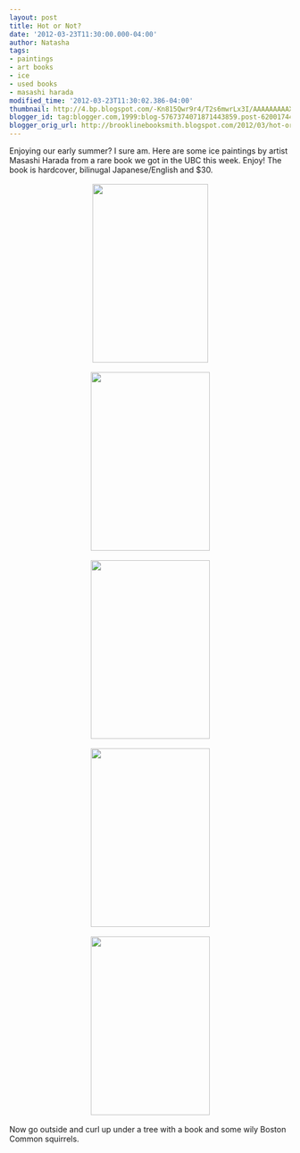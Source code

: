 ```yaml
---
layout: post
title: Hot or Not?
date: '2012-03-23T11:30:00.000-04:00'
author: Natasha
tags:
- paintings
- art books
- ice
- used books
- masashi harada
modified_time: '2012-03-23T11:30:02.386-04:00'
thumbnail: http://4.bp.blogspot.com/-Kn815Qwr9r4/T2s6mwrLx3I/AAAAAAAAAXk/671IrGxv66I/s72-c/icepainting01.jpg
blogger_id: tag:blogger.com,1999:blog-5767374071871443859.post-6200174406009595174
blogger_orig_url: http://brooklinebooksmith.blogspot.com/2012/03/hot-or-not.html
---
```


<div class="separator" style="clear: both; text-align: left;"><span style="text-align: -webkit-auto;">Enjoying our early summer? I sure am. Here are some ice paintings by artist Masashi Harada from a rare book we got in the UBC this week. Enjoy! The book is hardcover, bilinugal Japanese/English and $30.</span></div><div class="separator" style="clear: both; text-align: center;"><br /></div><div class="separator" style="clear: both; text-align: center;"><a href="http://4.bp.blogspot.com/-Kn815Qwr9r4/T2s6mwrLx3I/AAAAAAAAAXk/671IrGxv66I/s1600/icepainting01.jpg" imageanchor="1" style="margin-left: 1em; margin-right: 1em;"><img border="0" height="320" src="http://4.bp.blogspot.com/-Kn815Qwr9r4/T2s6mwrLx3I/AAAAAAAAAXk/671IrGxv66I/s320/icepainting01.jpg" width="207" /></a></div><br /><div class="separator" style="clear: both; text-align: center;"><a href="http://2.bp.blogspot.com/-J-D8sJNz0tE/T2s6nWs05aI/AAAAAAAAAXs/AeCT5KA8fUU/s1600/icepainting03.jpg" imageanchor="1" style="margin-left: 1em; margin-right: 1em;"><img border="0" height="320" src="http://2.bp.blogspot.com/-J-D8sJNz0tE/T2s6nWs05aI/AAAAAAAAAXs/AeCT5KA8fUU/s320/icepainting03.jpg" width="213" /></a></div><br /><div class="separator" style="clear: both; text-align: center;"><a href="http://2.bp.blogspot.com/-UTF52xKlgrw/T2s6oNV8xII/AAAAAAAAAX0/avNRi-gsHGE/s1600/icepainting04.jpg" imageanchor="1" style="margin-left: 1em; margin-right: 1em;"><img border="0" height="320" src="http://2.bp.blogspot.com/-UTF52xKlgrw/T2s6oNV8xII/AAAAAAAAAX0/avNRi-gsHGE/s320/icepainting04.jpg" width="213" /></a></div><br /><div class="separator" style="clear: both; text-align: center;"><a href="http://3.bp.blogspot.com/-LJzDnAIP1jg/T2s6okpDcgI/AAAAAAAAAX8/0DY-RcHKSiM/s1600/icepainting05.jpg" imageanchor="1" style="margin-left: 1em; margin-right: 1em;"><img border="0" height="320" src="http://3.bp.blogspot.com/-LJzDnAIP1jg/T2s6okpDcgI/AAAAAAAAAX8/0DY-RcHKSiM/s320/icepainting05.jpg" width="213" /></a></div><br /><div class="separator" style="clear: both; text-align: center;"><a href="http://3.bp.blogspot.com/-L0VkHuKlUTE/T2s6pWg5kzI/AAAAAAAAAYE/f6FPr4ng9wg/s1600/icepainting06.jpg" imageanchor="1" style="margin-left: 1em; margin-right: 1em;"><img border="0" height="320" src="http://3.bp.blogspot.com/-L0VkHuKlUTE/T2s6pWg5kzI/AAAAAAAAAYE/f6FPr4ng9wg/s320/icepainting06.jpg" width="213" /></a></div><br />Now go outside and curl up under a tree with a book and some wily Boston Common squirrels.